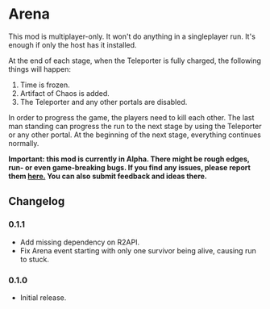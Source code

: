 # Arena

This mod is multiplayer-only. It won't do anything in a singleplayer run. It's enough if only the host has it installed.

At the end of each stage, when the Teleporter is fully charged, the following things will happen:

1. Time is frozen.
2. Artifact of Chaos is added.
3. The Teleporter and any other portals are disabled.

In order to progress the game, the players need to kill each other. The last man standing can progress the run to the next stage by using the Teleporter or any other portal. At the beginning of the next stage, everything continues normally.

**Important: this mod is currently in Alpha. There might be rough edges, run- or even game-breaking bugs. If you find any issues, please report them [here.](https://github.com/peterbozso/ror2arena/issues) You can also submit feedback and ideas there.**

## Changelog

### 0.1.1

* Add missing dependency on R2API.
* Fix Arena event starting with only one survivor being alive, causing run to stuck.

### 0.1.0

* Initial release.
